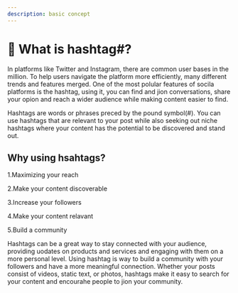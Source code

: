```yaml
---
description: basic concept
---
```


# 🍒 What is hashtag#?

In platforms like Twitter and Instagram, there are common user bases in the million. To help users navigate the platform more efficiently, many different trends and features merged. One of the most polular features of socila platforms is the hashtag, using it, you can find and jion conversations, share your opion and reach a wider audience while making content easier to find.&#x20;

Hashtags are words or phrases preced by the pound symbol(#). You can use hashtags that are relevant to your post while also seeking out niche hashtags where your content has the potential to be discovered and stand out.

## Why using hsahtags?

1.Maximizing your reach

2.Make your content discoverable

3.Increase your followers

4.Make your content relavant

5.Build a community

Hashtags can be a great way to stay connected with your audience, providing uodates on products and services and engaging with them on a more personal level. Using hashtag is way to build a community with your followers and have a more meaningful connection. Whether your posts consist of videos, static text, or photos, hashtags make it easy to search for your content and encourahe people to jion your community.
